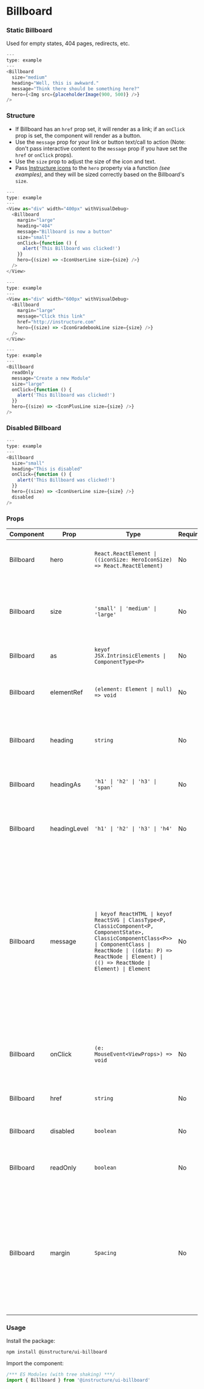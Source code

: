 # Billboard


### Static Billboard

Used for empty states, 404 pages, redirects, etc.

```js
---
type: example
---
<Billboard
  size="medium"
  heading="Well, this is awkward."
  message="Think there should be something here?"
  hero={<Img src={placeholderImage(900, 500)} />}
/>
```

### Structure

- If Billboard has an `href` prop set, it will render as a link;
  if an `onClick` prop is set, the component will render as a button.
- Use the `message` prop for your link or button text/call to action (Note:
  don't pass interactive content to the `message` prop if you have set the `href`
  or `onClick` props).
- Use the `size` prop to adjust the size of the icon and text.
- Pass [Instructure icons](icons-react) to the `hero` property via a function
  _(see examples)_, and they will be sized correctly based on the Billboard's
  `size`.

```js
---
type: example
---
<View as="div" width="400px" withVisualDebug>
  <Billboard
    margin="large"
    heading="404"
    message="Billboard is now a button"
    size="small"
    onClick={function () {
      alert('This Billboard was clicked!')
    }}
    hero={(size) => <IconUserLine size={size} />}
  />
</View>
```

```js
---
type: example
---
<View as="div" width="600px" withVisualDebug>
  <Billboard
    margin="large"
    message="Click this link"
    href="http://instructure.com"
    hero={(size) => <IconGradebookLine size={size} />}
  />
</View>
```

```js
---
type: example
---
<Billboard
  readOnly
  message="Create a new Module"
  size="large"
  onClick={function () {
    alert('This Billboard was clicked!')
  }}
  hero={(size) => <IconPlusLine size={size} />}
/>
```

### Disabled Billboard

```js
---
type: example
---
<Billboard
  size="small"
  heading="This is disabled"
  onClick={function () {
    alert('This Billboard was clicked!')
  }}
  hero={(size) => <IconUserLine size={size} />}
  disabled
/>
```


### Props

| Component | Prop | Type | Required | Default | Description |
|-----------|------|------|----------|---------|-------------|
| Billboard | hero | `React.ReactElement \| ((iconSize: HeroIconSize) => React.ReactElement)` | No | - | Provide an <Img> component or Instructure Icon for the hero image |
| Billboard | size | `'small' \| 'medium' \| 'large'` | No | `'medium'` | If you're using an icon, this prop will size it. Also sets the font-size of the headline and message. |
| Billboard | as | `keyof JSX.IntrinsicElements \| ComponentType<P>` | No | `'span'` | the element type to render as |
| Billboard | elementRef | `(element: Element \| null) => void` | No | `() => {}` | provides a reference to the underlying html root element |
| Billboard | heading | `string` | No | - | The headline for the Billboard. Is styled as an h1 element by default |
| Billboard | headingAs | `'h1' \| 'h2' \| 'h3' \| 'span'` | No | `'span'` | Choose the appropriately semantic tag for the heading |
| Billboard | headingLevel | `'h1' \| 'h2' \| 'h3' \| 'h4'` | No | `'h1'` | Choose the font-size for the heading (see the Heading component) |
| Billboard | message | `\| keyof ReactHTML \| keyof ReactSVG \| ClassType<P, ClassicComponent<P, ComponentState>, ClassicComponentClass<P>> \| ComponentClass \| ReactNode \| ((data: P) => ReactNode \| Element) \| (() => ReactNode \| Element) \| Element` | No | - | Instructions or information for the Billboard. Note: you should not pass interactive content to this prop if you are also providing an `href` or `onClick`. That would cause the Billboard to render as a button or link and would result in nested interactive content. |
| Billboard | onClick | `(e: MouseEvent<ViewProps>) => void` | No | - | If you add an onClick prop, the Billboard renders as a clickable button |
| Billboard | href | `string` | No | - | If `href` is provided, Billboard will render as a link |
| Billboard | disabled | `boolean` | No | `false` | Whether or not to disable the billboard |
| Billboard | readOnly | `boolean` | No | `false` | Works just like disabled but keeps the same styles as if it were active |
| Billboard | margin | `Spacing` | No | - | Valid values are `0`, `none`, `auto`, `xxx-small`, `xx-small`, `x-small`, `small`, `medium`, `large`, `x-large`, `xx-large`. Apply these values via familiar CSS-like shorthand. For example: `margin="small auto large"`. |

### Usage

Install the package:

```shell
npm install @instructure/ui-billboard
```

Import the component:

```javascript
/*** ES Modules (with tree shaking) ***/
import { Billboard } from '@instructure/ui-billboard'
```

